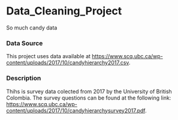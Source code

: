 # Data_Cleaning_Project
So much candy data

### Data Source
This project uses data available at https://www.scq.ubc.ca/wp-content/uploads/2017/10/candyhierarchy2017.csv.  

### Description
Thihs is survey data colected from 2017 by the University of British Colombia. The survey questions can be found at the following link: https://www.scq.ubc.ca/wp-content/uploads/2017/10/candyhierarchysurvey2017.pdf.
